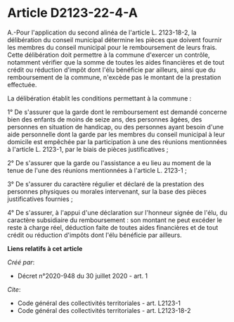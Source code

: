 # Article D2123-22-4-A

A.-Pour l'application du second alinéa de l'article L. 2123-18-2, la délibération du conseil municipal détermine les pièces
que doivent fournir les membres du conseil municipal pour le remboursement de leurs frais. Cette délibération doit permettre
à la commune d'exercer un contrôle, notamment vérifier que la somme de toutes les aides financières et de tout crédit ou
réduction d'impôt dont l'élu bénéficie par ailleurs, ainsi que du remboursement de la commune, n'excède pas le montant de la
prestation effectuée. 

La délibération établit les conditions permettant à la commune : 

1° De s'assurer que la garde dont le remboursement est demandé concerne bien des enfants de moins de seize ans, des personnes
âgées, des personnes en situation de handicap, ou des personnes ayant besoin d'une aide personnelle dont la garde par les
membres du conseil municipal à leur domicile est empêchée par la participation à une des réunions mentionnées à l'article L.
2123-1, par le biais de pièces justificatives ; 

2° De s'assurer que la garde ou l'assistance a eu lieu au moment de la tenue de l'une des réunions mentionnées à l'article L.
2123-1 ; 

3° De s'assurer du caractère régulier et déclaré de la prestation des personnes physiques ou morales intervenant, sur la base
des pièces justificatives fournies ; 

4° De s'assurer, à l'appui d'une déclaration sur l'honneur signée de l'élu, du caractère subsidiaire du remboursement : son
montant ne peut excéder le reste à charge réel, déduction faite de toutes aides financières et de tout crédit ou réduction
d'impôts dont l'élu bénéficie par ailleurs.

**Liens relatifs à cet article**

_Créé par_:

  - Décret n°2020-948 du 30 juillet 2020 - art. 1

_Cite_:

  - Code général des collectivités territoriales - art. L2123-1
  - Code général des collectivités territoriales - art. L2123-18-2
